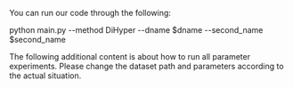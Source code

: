 You can run our code through the following: 

python main.py --method DiHyper  --dname $dname  --second_name $second_name  

The following additional content is about how to run all parameter experiments. Please change the dataset path and parameters according to the actual situation.


